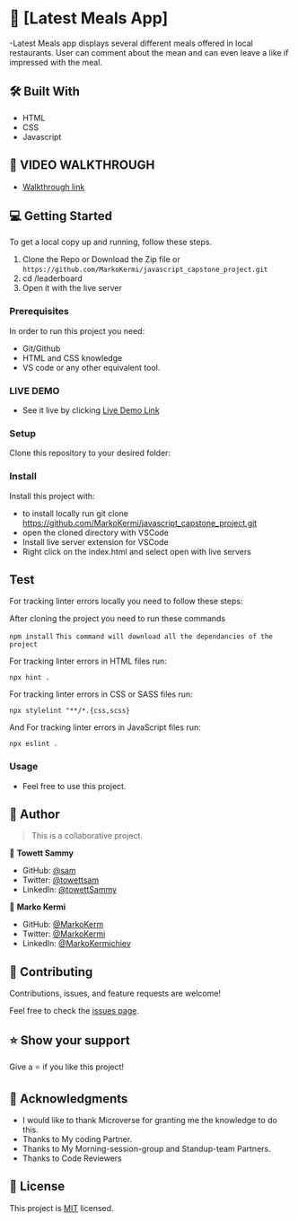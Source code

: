 <!-- PROJECT DESCRIPTION -->

# 📖 [Latest Meals App] <a name="about-project"></a>

-Latest Meals app displays several different meals offered in local restaurants. User can comment about the mean and can even leave a like if impressed with the meal.

## 🛠 Built With <a name="built-with"></a>

- HTML
- CSS
- Javascript

## 🚀 VIDEO WALKTHROUGH <a name="live-demo"></a>

- [Walkthrough link](https://drive.google.com/file/d/1htfMwT_eBf42EtfQewOEaoj4mQ-4HOjg/view?usp=share_link)

## 💻 Getting Started <a name="getting-started"></a>

To get a local copy up and running, follow these steps.

1. Clone the Repo or Download the Zip file or `https://github.com/MarkoKermi/javascript_capstone_project.git`
2. cd /leaderboard
3. Open it with the live server

### Prerequisites

In order to run this project you need:

- Git/Github
- HTML and CSS knowledge
- VS code or any other equivalent tool.

 <!-- LIVE DEMO -->

### LIVE DEMO

- See it live by clicking [Live Demo Link](https://markokermi.github.io/javascript_capstone_project/dist/)

### Setup

Clone this repository to your desired folder:

<!--
Example commands:

```sh
  cd my-folder
  git clone git@github.com:myaccount/my-project.git
```
--->

### Install

Install this project with:

- to install locally run git clone https://github.com/MarkoKermi/javascript_capstone_project.git
- open the cloned directory with VSCode
- Install live server extension for VSCode
- Right click on the index.html and select open with live servers

## Test

For tracking linter errors locally you need to follow these steps:

After cloning the project you need to run these commands

`npm install` `This command will download all the dependancies of the project`

For tracking linter errors in HTML files run:

`npx hint .`

For tracking linter errors in CSS or SASS files run:

`npx stylelint "**/*.{css,scss}`

And For tracking linter errors in JavaScript files run:

`npx eslint .`

### Usage

- Feel free to use this project.

<!-- AUTHORS -->

## 👥 Author <a name="author"></a>

> This is a collaborative project.

👤 **Towett Sammy**

- GitHub: [@sam](https://github.com/Sammy3000)
- Twitter: [@towettsam](https://twitter.com/sammy15375658)
- LinkedIn: [@towettSammy](https://www.linkedin.com/in/towett-sammy-43476024a/)

👤 **Marko Kermi**

- GitHub: [@MarkoKerm](https://github.com/MarkoKermi)
- Twitter: [@MarkoKermi](https://twitter.com/MarkoKerm)
- LinkedIn: [@MarkoKermichiev](https://www.linkedin.com/in/marko-kermichiev-78b1bb110/)

<!-- CONTRIBUTING -->

## 🤝 Contributing <a name="contributing"></a>

Contributions, issues, and feature requests are welcome!

Feel free to check the [issues page](../../issues/).

<!-- SUPPORT -->

## ⭐️ Show your support <a name="support"></a>

Give a ⭐️ if you like this project!

<!-- ACKNOWLEDGEMENTS -->

## 🙏 Acknowledgments <a name="acknowledgements"></a>

- I would like to thank Microverse for granting me the knowledge to do this.
- Thanks to My coding Partner.
- Thanks to My Morning-session-group and Standup-team Partners.
- Thanks to Code Reviewers

## 📝 License <a name="license"></a>

This project is [MIT](./LICENSE) licensed.
